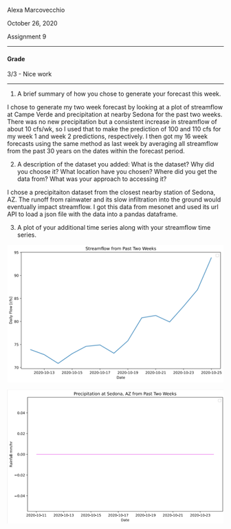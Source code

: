 Alexa Marcovecchio

October 26, 2020

Assignment 9

___
#### Grade
3/3 - Nice work
___

1. A brief summary of how you chose to generate your forecast this week.

I chose to generate my two week forecast by looking at a plot of streamflow at Campe Verde and precipitation at nearby Sedona for the past two weeks.  There was no new precipitation but a consistent increase in streamflow of about 10 cfs/wk, so I used that to make the prediction of 100 and 110 cfs for my week 1 and week 2 predictions, respectively.  I then got my 16 week forecasts using the same method as last week by averaging all streamflow from the past 30 years on the dates within the forecast period.


2. A description of the dataset you added: What is the dataset? Why did you choose it? What location have you chosen? Where did you get the data from? What was your approach to accessing it?

I chose a precipitaiton dataset from the closest nearby station of Sedona, AZ.  The runoff from rainwater and its slow infiltration into the ground would eventually impact streamflow.  I got this data from mesonet and used its url API to load a json file with the data into a pandas dataframe.

3. A plot of your additional time series along with your streamflow time series.

![](assets/Marcovecchio_HW9-63cf5586.png)

![](assets/Marcovecchio_HW9-7be5436a.png)
